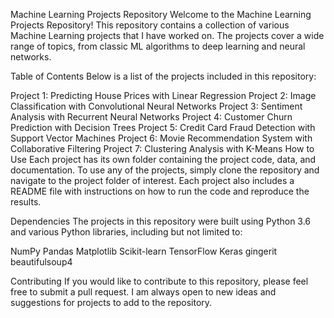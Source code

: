 Machine Learning Projects Repository
Welcome to the Machine Learning Projects Repository! This repository contains a collection of various Machine Learning projects that I have worked on. The projects cover a wide range of topics, from classic ML algorithms to deep learning and neural networks.

Table of Contents
Below is a list of the projects included in this repository:

Project 1: Predicting House Prices with Linear Regression
Project 2: Image Classification with Convolutional Neural Networks
Project 3: Sentiment Analysis with Recurrent Neural Networks
Project 4: Customer Churn Prediction with Decision Trees
Project 5: Credit Card Fraud Detection with Support Vector Machines
Project 6: Movie Recommendation System with Collaborative Filtering
Project 7: Clustering Analysis with K-Means
How to Use
Each project has its own folder containing the project code, data, and documentation. To use any of the projects, simply clone the repository and navigate to the project folder of interest. Each project also includes a README file with instructions on how to run the code and reproduce the results.

Dependencies
The projects in this repository were built using Python 3.6 and various Python libraries, including but not limited to:

NumPy
Pandas
Matplotlib
Scikit-learn
TensorFlow
Keras
gingerit
beautifulsoup4

Contributing
If you would like to contribute to this repository, please feel free to submit a pull request. I am always open to new ideas and suggestions for projects to add to the repository.

